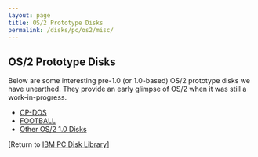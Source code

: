 ```yaml
---
layout: page
title: OS/2 Prototype Disks
permalink: /disks/pc/os2/misc/
---
```


OS/2 Prototype Disks
---

Below are some interesting pre-1.0 (or 1.0-based) OS/2 prototype disks we have unearthed.  They provide an early glimpse
of OS/2 when it was still a work-in-progress.

* [CP-DOS](cpdos/)
* [FOOTBALL](football/)
* [Other OS/2 1.0 Disks](1.0/)

[Return to [IBM PC Disk Library](/disks/pc/)]
